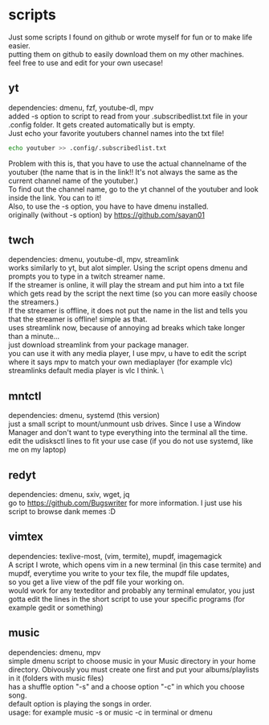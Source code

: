 # scripts
Just some scripts I found on github
or wrote myself for fun or to make life easier.  \
putting them on github to easily download them on my
other machines. \
feel free to use and edit for your own usecase!

## yt
dependencies: dmenu, fzf, youtube-dl, mpv \
added -s option to script to read from your .subscribedlist.txt file
in your .config folder. It gets created automatically but is empty.  \
Just echo your favorite youtubers channel names into the txt file!
```bash
echo youtuber >> .config/.subscribedlist.txt
```
Problem with this is, that you have to use the actual channelname of the youtuber (the name that
is in the link!! It's not always the same as the current channel name of the youtuber.)  \
To find out the channel name, go to the yt channel of the youtuber and look inside the link. You can to it!  \
Also, to use the -s option, you have to have dmenu installed.  \
originally (without -s option) by https://github.com/sayan01

## twch
dependencies: dmenu, youtube-dl, mpv, streamlink  \
works similarly to yt, but alot simpler. Using the script opens dmenu and prompts you to type in a twitch streamer name.  \
If the streamer is online, it will play the stream and put him into a txt file which gets read by the script the next time (so you can
more easily choose the streamers.)  \
If the streamer is offline, it does not put the name in the list and tells you that the streamer is offline! simple as that. \
uses streamlink now, because of annoying ad breaks which take longer than a minute... \
just download streamlink from your package manager. \
you can use it with any media player, I use mpv, u have to edit the script where it says mpv to match your own mediaplayer (for example vlc) \
streamlinks default media player is vlc I think. \

## mntctl
dependencies: dmenu, systemd (this version)  \
just a small script to mount/unmount usb drives. Since I use a Window Manager and don't want to type everything
into the terminal all the time. \
edit the udisksctl lines to fit your use case (if you do not use systemd, like me on my laptop) 

## redyt
dependencies: dmenu, sxiv, wget, jq  \
go to https://github.com/Bugswriter for more information. I just use his script to browse dank memes :D

## vimtex
dependencies: texlive-most, (vim, termite), mupdf, imagemagick \
A script I wrote, which opens vim in a new terminal (in this case termite) and mupdf, everytime you write to your tex file, the mupdf file updates, \
so you get a live view of the pdf file your working on. \
would work for any texteditor and probably any terminal emulator, you just gotta edit the lines in the short script to use your specific programs (for example gedit or something)

## music
dependencies: dmenu, mpv \
simple dmenu script to choose music in your Music directory in your home directory. Obivously you must create one first and put your albums/playlists in it (folders with music files) \
has a shuffle option "-s" and a choose option "-c" in which you choose song. \
default option is playing the songs in order. \
usage: for example music -s or music -c in terminal or dmenu
